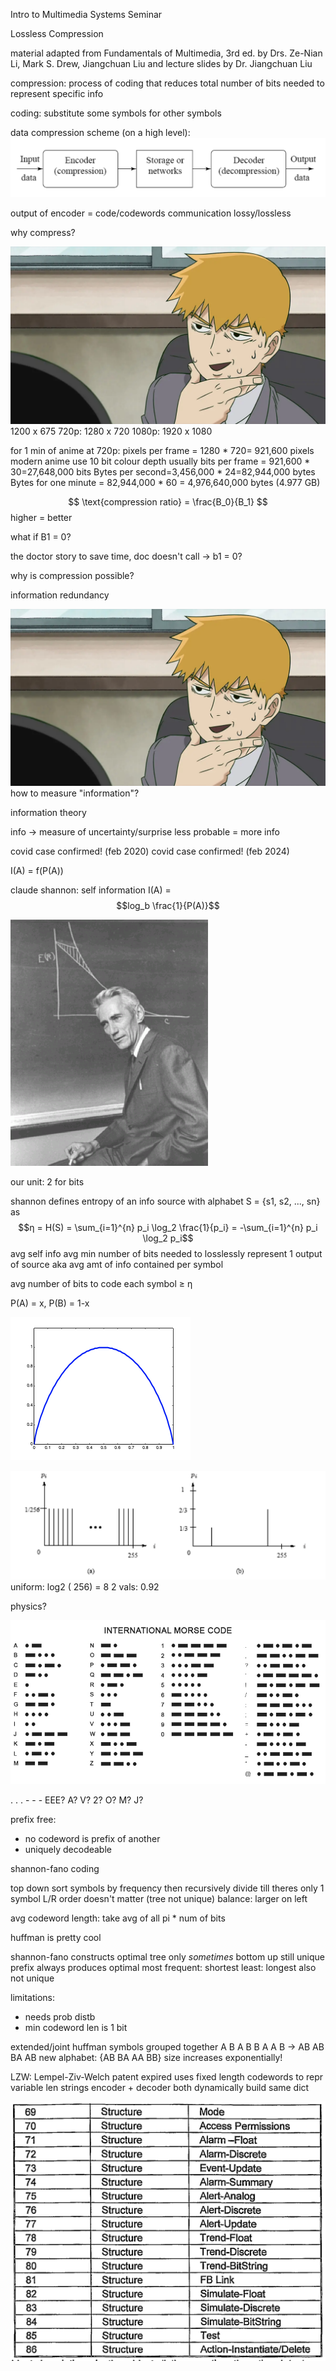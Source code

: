 Intro to Multimedia Systems Seminar

Lossless Compression

material adapted from Fundamentals of Multimedia, 3rd ed. by Drs. Ze-Nian Li, Mark S. Drew, Jiangchuan Liu
and lecture slides by Dr. Jiangchuan Liu

compression: process of coding that reduces total number of bits needed to represent specific info

coding: substitute some symbols for other symbols

data compression scheme (on a high level):
![alt text](image-1.png)

output of encoder = code/codewords
communication
lossy/lossless

why compress?

![alt text](image.png)
1200 x 675
720p: 1280 x 720
1080p: 1920 x 1080

for 1 min of anime at 720p:
pixels per frame = 1280 * 720= 921,600 pixels
modern anime use 10 bit colour depth usually
bits per frame = 921,600 * 30=27,648,000 bits
Bytes per second=3,456,000 * 24=82,944,000 bytes
Bytes for one minute = 82,944,000 * 60 = 4,976,640,000 bytes
(4.977 GB)

$$
\text{compression ratio} = \frac{B_0}{B_1}
$$
higher = better

what if B1 = 0?

the doctor story
to save time, doc doesn't call -> b1 = 0?

why is compression possible?

information redundancy

![alt text](image.png)
how to measure "information"?

information theory

info -> measure of uncertainty/surprise
less probable = more info

covid case confirmed! (feb 2020)
covid case confirmed! (feb 2024)

I(A) = f(P(A))

claude shannon: self information
I(A) = $$log_b \frac{1}{P(A)}$$

![alt text](image-2.png)

our unit: 2 for bits

shannon defines entropy of an info source with alphabet S = {s1, s2, ..., sn} as
$$η = H(S) = \sum_{i=1}^{n} p_i \log_2 \frac{1}{p_i} = -\sum_{i=1}^{n} p_i \log_2 p_i$$
avg self info
avg min number of bits needed to losslessly represent 1 output of source
aka avg amt of info contained per symbol

avg number of bits to code each symbol ≥ η 


P(A) = x, P(B) = 1-x

![alt text](image-3.png)

![alt text](image-4.png)
uniform: log2 ( 256) = 8
2 vals: 0.92

physics?

![alt text](image-5.png)

. . . - - - 
EEE? A? V? 2? O? M? J?

prefix free:
- no codeword is prefix of another
- uniquely decodeable

shannon-fano coding

top down
sort symbols by frequency then recursively divide till theres only 1 symbol
L/R order doesn't matter (tree not unique)
balance: larger on left

avg codeword length: take avg of all pi * num of bits

huffman is pretty cool

shannon-fano constructs optimal tree only *sometimes*
bottom up
still unique prefix
always produces optimal
most frequent: shortest
least: longest
also not unique

limitations:
- needs prob distb
- min codeword len is 1 bit

extended/joint huffman
symbols grouped together
A B A B B A A B -> AB AB BA AB
new alphabet: {AB BA AA BB}
size increases exponentially!


LZW: Lempel-Ziv-Welch
patent expired
uses fixed length codewords to repr variable len strings
encoder + decoder both dynamically build same dict

![alt text](image-6.png)